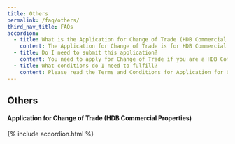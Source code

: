 ```yaml
---
title: Others
permalink: /faq/others/
third_nav_title: FAQs
accordion:
  - title: What is the Application for Change of Trade (HDB Commercial Properties) for?
    content: The Application for Change of Trade is for HDB Commercial Tenants who wish to change their existing trade or include a new trade relating to sale of food & beverage in their rental HDB Commercial Properties.
  - title: Do I need to submit this application?
    content: You need to apply for Change of Trade if you are a HDB Commercial Tenant and you wish to change your existing trade or include a new trade relating to sale of food & beverage.<br><br>For HDB Commercial Tenants who wish to change their existing trade or include a new trade together with other tenancy changes (e.g. change of business mode, change of partners, transfer or assignment of tenancy, renting out part of trading area or living quarters), they are to submit an online Application for Changes (HDB Commercial Properties).
  - title: What conditions do I need to fulfill?
    content: Please read the Terms and Conditions for Application for Change of Trade (HDB Commercial Properties) and Terms and Conditions for Application for Changes (HDB Commercial Properties).   
---
```


## Others

#### Application for Change of Trade (HDB Commercial Properties)

{% include accordion.html %}
